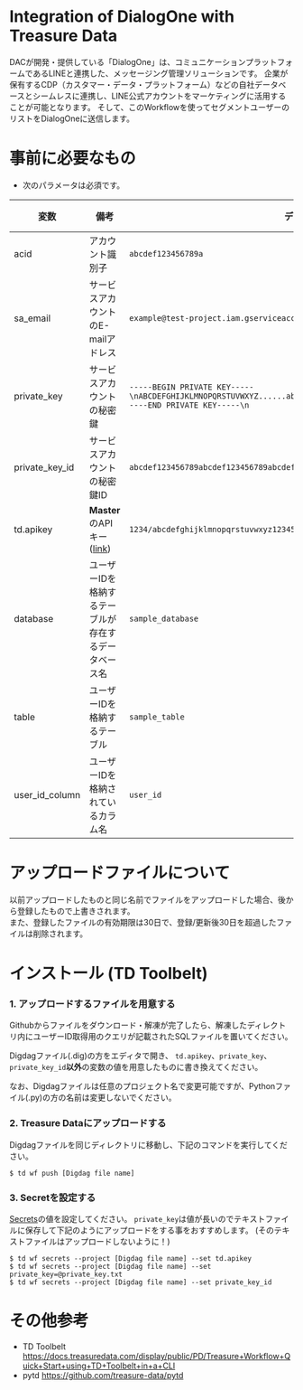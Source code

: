 # Integration of DialogOne with Treasure Data 
DACが開発・提供している「DialogOne」は、コミュニケーションプラットフォームであるLINEと連携した、メッセージング管理ソリューションです。
企業が保有するCDP（カスタマー・データ・プラットフォーム）などの自社データベースとシームレスに連携し、LINE公式アカウントをマーケティングに活用することが可能となります。
そして、このWorkflowを使ってセグメントユーザーのリストをDialogOneに送信します。

# 事前に必要なもの
- 次のパラメータは必須です。

| 変数 | 備考 | データ例 | データ取得元 |
| -------- | ----------- | -------- | -------- |
| acid |アカウント識別子 | `abcdef123456789a`| DAC |
| sa_email | サービスアカウントのE-mailアドレス | `example@test-project.iam.gserviceaccount.com`| DAC |
| private_key | サービスアカウントの秘密鍵 | `-----BEGIN PRIVATE KEY-----\nABCDEFGHIJKLMNOPQRSTUVWXYZ......abcdefghijklmnopqrstuvwxyz+1234567890=\n-----END PRIVATE KEY-----\n`| DAC |
| private_key_id | サービスアカウントの秘密鍵ID | `abcdef123456789abcdef123456789abcdef1234`| DAC |
| td.apikey | **Master**のAPIキー([link](https://docs.treasuredata.com/display/public/PD/Getting+Your+API+Keys)) | `1234/abcdefghijklmnopqrstuvwxyz1234567890`| Treasure Data |
| database | ユーザーIDを格納するテーブルが存在するデータベース名 | `sample_database` | Treasure Data |
| table | ユーザーIDを格納するテーブル | `sample_table` | Treasure Data |
| user_id_column | ユーザーIDを格納されているカラム名 | `user_id` | Treasure Data |

# アップロードファイルについて
以前アップロードしたものと同じ名前でファイルをアップロードした場合、後から登録したもので上書きされます。  
また、登録したファイルの有効期限は30日で、登録/更新後30日を超過したファイルは削除されます。

# インストール (TD Toolbelt)  
### 1. アップロードするファイルを用意する
Githubからファイルをダウンロード・解凍が完了したら、解凍したディレクトリ内にユーザーID取得用のクエリが記載されたSQLファイルを置いてください。

Digdagファイル(.dig)の方をエディタで開き、 `td.apikey`、`private_key`、`private_key_id`**以外**の変数の値を用意したものに書き換えてください。

なお、Digdagファイルは任意のプロジェクト名で変更可能ですが、Pythonファイル(.py)の方の名前は変更しないでください。


### 2. Treasure Dataにアップロードする
Digdagファイルを同じディレクトリに移動し、下記のコマンドを実行してください。


    $ td wf push [Digdag file name]
### 3. Secretを設定する
[Secrets](https://docs.treasuredata.com/display/public/PD/About+Workflow+Secret+Management)の値を設定してください。
`private_key`は値が長いのでテキストファイルに保存して下記のようにアップロードをする事をおすすめします。  (そのテキストファイルはアップロードしないように！)

    $ td wf secrets --project [Digdag file name] --set td.apikey
    $ td wf secrets --project [Digdag file name] --set private_key=@private_key.txt
    $ td wf secrets --project [Digdag file name] --set private_key_id


# その他参考
- TD Toolbelt
https://docs.treasuredata.com/display/public/PD/Treasure+Workflow+Quick+Start+using+TD+Toolbelt+in+a+CLI
- pytd
https://github.com/treasure-data/pytd
